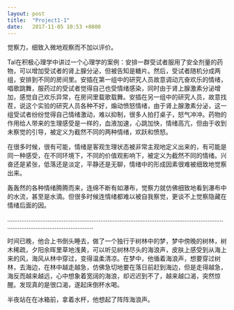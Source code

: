 ```yaml
---
layout: post
title:  "Project1-1"
date:   2017-11-05 10:53 +0800
---
```


觉察力，细致入微地观察而不加以评价。

Tal在积极心理学中讲过一个心理学的案例：安排一群受试者服用了安全剂量的药物，可以增加受试者的肾上腺分泌，但被告知是糖片。然后，受试者随机分成两组，安排到不同的房间里。安插在第一组中的研究人员故意调动亢奋欢乐的情绪，唱歌跳舞，服药过的受试者觉得自己也受情绪感染，同时由于肾上腺激素分泌增加，感觉自己欢乐异常，在房间里载歌载舞。安插在另一组中的研究人员，故意找茬，说这个实验的研究人员各种不好，煽动愤怒情绪，由于肾上腺激素分泌，这一组受试者纷纷觉得自己情绪激动，难以抑制，很多人拍打桌子，怒气冲冲。药物的作用给人带来的生理感受是一样的，血液加速，心跳加快，情绪高亢，但由于收到未察觉的引导，被定义为截然不同的两种情绪，欢跃和愤怒。

在很多时候，很有可能，情绪是客观生理状态被非常主观地定义出来的，有可能是同一种感受，在不同环境下，不同的价值观影响下，被定义为截然不同的情绪。兴奋还是紧张，低落还是淡定，平静还是无聊，情绪中的形成因素很难被细致地觉察出来。

轰轰然的各种情绪腾腾而来，连绵不断有如瀑布，觉察力就仿佛细致地看到瀑布中的水流，甚至是水滴。但很多时候连情绪都难以被自我察觉，更谈不上觉察隐藏在情绪后面的因。

……………………………………………………………………………………………………………………………………………………….

时间已晚，他合上书倒头睡去，做了一个独行于树林中的梦，梦中傍晚的树林，树木稀疏，夕阳余晖里草地浅黄，可以听见树林尽头的海浪声，皮肤上感受到从海上来的风，海风从林中穿过，变得温柔清凉。在梦中，他循着海浪声，想要穿过树林，去海边，在林中越走越急，仿佛急切地要在落日前赶到海边，但是走得越急，海反而越来越远，心中想象着宽阔的海浪，却迟迟到不了，越来越口渴，突然惊醒。发现真的是很口渴，遂起床倒杯水喝。

半夜站在在冰箱前，拿着水杯，他想起了阵阵海浪声。
